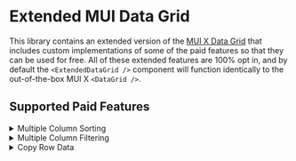 # Extended MUI Data Grid

This library contains an extended version of the [MUI X Data Grid](https://mui.com/x/react-data-grid/) that includes custom implementations of some of the paid features so that they can be used for free. All of these extended features are 100% opt in, and by default the `<ExtendedDataGrid />` component will function identically to the out-of-the-box MUI X `<DataGrid />`.

## Supported Paid Features

<details>
<summary>Multiple Column Sorting</summary>

[comparable MUI X feature](https://mui.com/x/react-data-grid/sorting/#multi-sorting)

```tsx
import { ExtendedDataGrid } from "extended-mui-data-grid";

const data = new Array(100).fill(null).map((_, idx) => ({
  name: `Column ${idx}`,
  someOtherField: `Value ${idx % 13}`,
  id: `${idx}`,
}));

const MyComponent: FC = () => {
  return (
    <ExtendedDataGrid
      rows={data}
      columns={[
        { field: "id" },
        { field: "name", sortable: true },
        { field: "someOtherField", sortable: true },
      ]}
    />
  );
};
```

</details>

<details>
<summary>Multiple Column Filtering</summary>

[comparable MUI X feature](https://mui.com/x/react-data-grid/filtering/multi-filters/)

```tsx
import { ExtendedDataGrid } from "extended-mui-data-grid";

const data = new Array(100).fill(null).map((_, idx) => ({
  name: `Column ${idx}`,
  someOtherField: `Value ${idx % 13}`,
  id: `${idx}`,
}));

const MyComponent: FC = () => {
  return (
    <ExtendedDataGrid
      rows={data}
      columns={[
        { field: "id" },
        { field: "name", filterable: true },
        { field: "someOtherField", filterable: true },
      ]}
    />
  );
};
```

</details>

<details>
<summary>Copy Row Data</summary>
[comparable MUI X feature](https://mui.com/x/react-data-grid/clipboard/#clipboard-copy)

Currently only supports single row selection/copying.

```tsx
import { ExtendedDataGrid, serializeRow } from "extended-mui-data-grid";

const data = new Array(100).fill(null).map((_, idx) => ({
  name: `Column ${idx}`,
  someOtherField: `Value ${idx % 13}`,
  id: `${idx}`,
}));

const MyComponent: FC = () => {
  return (
    <ExtendedDataGrid
      enableRowCopy
      onRowsCopied={(rows, serializedRows) => alert(serializedRows)}
      /**
       * optional, can use a custom serializing function to convert the selected
       * row(s) to a string. The default function (serializeRow) will convert the
       * row(s) to a csv-like string.
       */
      serializeRow={(row, idx) => serializeRow(row, idx)}
      rows={data}
      columns={[
        { field: "id" },
        { field: "name" },
        { field: "someOtherField" },
      ]}
    />
  );
};
```

</details>
